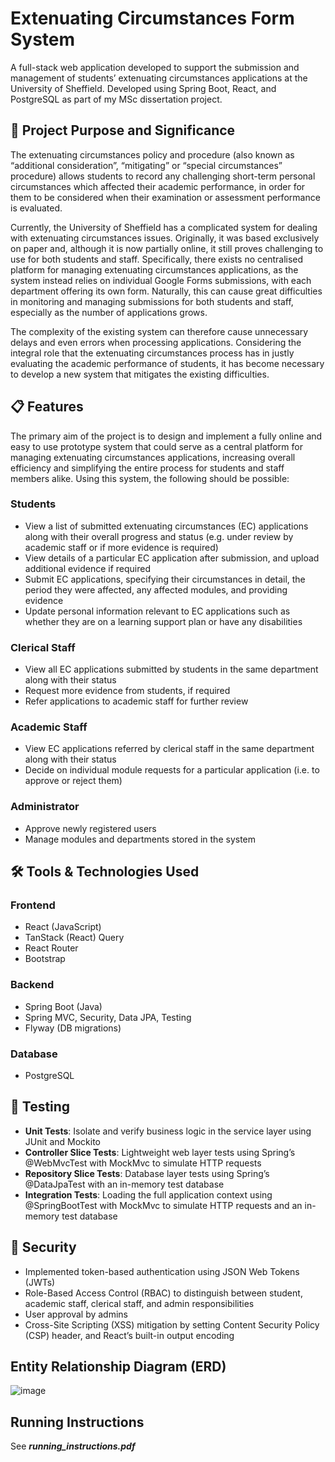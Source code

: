# Extenuating Circumstances Form System
A full-stack web application developed to support the submission and management of students’ extenuating
circumstances applications at the University of Sheffield. Developed using Spring Boot, React, and PostgreSQL as part of my MSc dissertation project.

## 🎯 Project Purpose and Significance
The extenuating circumstances policy and procedure (also known as “additional consideration”, “mitigating” or “special circumstances” procedure) allows students to record any challenging short-term personal circumstances which affected their academic performance, in order for them to be considered when their examination or assessment performance is evaluated. 

Currently, the University of Sheffield has a complicated system for dealing with extenuating circumstances issues. Originally, it was based exclusively on paper and, although it is now partially online, it still proves challenging to use for both students and staff. Specifically, there exists no centralised platform for managing extenuating circumstances applications, as the system instead relies on individual Google Forms submissions, with each department offering its own form. Naturally, this can cause great difficulties in monitoring and managing submissions for both students and staff, especially as the number of applications grows. 

The complexity of the existing system can therefore cause unnecessary delays and even errors when processing applications. Considering the integral role that the extenuating circumstances process has in justly evaluating the academic performance of students, it has become necessary to develop a new system that mitigates the existing difficulties.


## 📋 Features
The primary aim of the project is to design and implement a fully online and easy to use prototype system that could serve as a central platform for managing extenuating circumstances applications, increasing overall efficiency and simplifying the entire process for students and staff members alike. Using this system, the following should be possible:

### Students
- View a list of submitted extenuating circumstances (EC) applications along with their overall progress and status (e.g. under review by academic staff or if more evidence is required)
- View details of a particular EC application after submission, and upload additional evidence if required
- Submit EC applications, specifying their circumstances in detail, the period they were affected, any affected modules, and providing evidence 
- Update personal information relevant to EC applications such as whether they are on a learning support plan or have any disabilities

### Clerical Staff
- View all EC applications submitted by students in the same department along with their status
- Request more evidence from students, if required
- Refer applications to academic staff for further review

### Academic Staff
- View EC applications referred by clerical staff in the same department along with their status
- Decide on individual module requests for a particular application (i.e. to approve or reject them)

### Administrator
- Approve newly registered users
- Manage modules and departments stored in the system


## 🛠️ Tools & Technologies Used
### Frontend
- React (JavaScript)
- TanStack (React) Query
- React Router
- Bootstrap

### Backend
- Spring Boot (Java)
- Spring MVC, Security, Data JPA, Testing
- Flyway (DB migrations)

### Database
- PostgreSQL


## 🧪 Testing
- **Unit Tests**: Isolate and verify business logic in the service layer using JUnit and Mockito
- **Controller Slice Tests**: Lightweight web layer tests using Spring’s @WebMvcTest with MockMvc to simulate HTTP requests
- **Repository Slice Tests**: Database layer tests using Spring’s @DataJpaTest with an in-memory test database
- **Integration Tests**: Loading the full application context using @SpringBootTest with MockMvc to simulate HTTP requests and an in-memory test database


## 🔐 Security 
- Implemented token-based authentication using JSON Web Tokens (JWTs)
- Role-Based Access Control (RBAC) to distinguish between student, academic staff, clerical staff, and admin responsibilities
- User approval by admins
- Cross-Site Scripting (XSS) mitigation by setting Content Security Policy (CSP) header, and React’s built-in output encoding
  

## Entity Relationship Diagram (ERD)
![image](https://github.com/user-attachments/assets/4fa7123d-81ca-40e4-b306-d4b0233fc1c9)

  
## Running Instructions
See _**running_instructions.pdf**_
